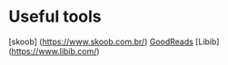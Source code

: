 # Useful tools
[skoob] (https://www.skoob.com.br/)
[GoodReads](https://www.goodreads.com/)
[Libib] (https://www.libib.com/)